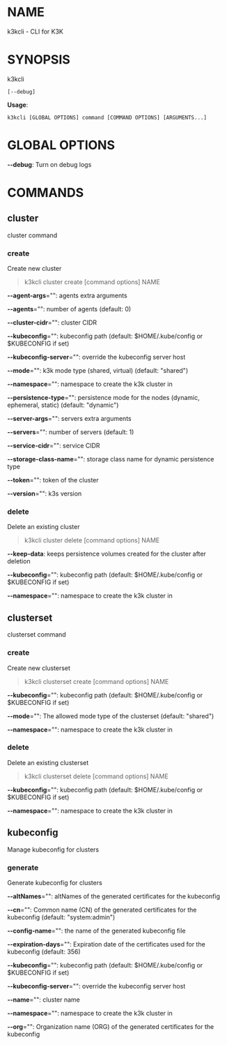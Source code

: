 # NAME

k3kcli - CLI for K3K

# SYNOPSIS

k3kcli

```
[--debug]
```

**Usage**:

```
k3kcli [GLOBAL OPTIONS] command [COMMAND OPTIONS] [ARGUMENTS...]
```

# GLOBAL OPTIONS

**--debug**: Turn on debug logs


# COMMANDS

## cluster

cluster command

### create

Create new cluster

>k3kcli cluster create [command options] NAME

**--agent-args**="": agents extra arguments

**--agents**="": number of agents (default: 0)

**--cluster-cidr**="": cluster CIDR

**--kubeconfig**="": kubeconfig path (default: $HOME/.kube/config or $KUBECONFIG if set)

**--kubeconfig-server**="": override the kubeconfig server host

**--mode**="": k3k mode type (shared, virtual) (default: "shared")

**--namespace**="": namespace to create the k3k cluster in

**--persistence-type**="": persistence mode for the nodes (dynamic, ephemeral, static) (default: "dynamic")

**--server-args**="": servers extra arguments

**--servers**="": number of servers (default: 1)

**--service-cidr**="": service CIDR

**--storage-class-name**="": storage class name for dynamic persistence type

**--token**="": token of the cluster

**--version**="": k3s version

### delete

Delete an existing cluster

>k3kcli cluster delete [command options] NAME

**--keep-data**: keeps persistence volumes created for the cluster after deletion

**--kubeconfig**="": kubeconfig path (default: $HOME/.kube/config or $KUBECONFIG if set)

**--namespace**="": namespace to create the k3k cluster in

## clusterset

clusterset command

### create

Create new clusterset

>k3kcli clusterset create [command options] NAME

**--kubeconfig**="": kubeconfig path (default: $HOME/.kube/config or $KUBECONFIG if set)

**--mode**="": The allowed mode type of the clusterset (default: "shared")

**--namespace**="": namespace to create the k3k cluster in

### delete

Delete an existing clusterset

>k3kcli clusterset delete [command options] NAME

**--kubeconfig**="": kubeconfig path (default: $HOME/.kube/config or $KUBECONFIG if set)

**--namespace**="": namespace to create the k3k cluster in

## kubeconfig

Manage kubeconfig for clusters

### generate

Generate kubeconfig for clusters

**--altNames**="": altNames of the generated certificates for the kubeconfig

**--cn**="": Common name (CN) of the generated certificates for the kubeconfig (default: "system:admin")

**--config-name**="": the name of the generated kubeconfig file

**--expiration-days**="": Expiration date of the certificates used for the kubeconfig (default: 356)

**--kubeconfig**="": kubeconfig path (default: $HOME/.kube/config or $KUBECONFIG if set)

**--kubeconfig-server**="": override the kubeconfig server host

**--name**="": cluster name

**--namespace**="": namespace to create the k3k cluster in

**--org**="": Organization name (ORG) of the generated certificates for the kubeconfig
